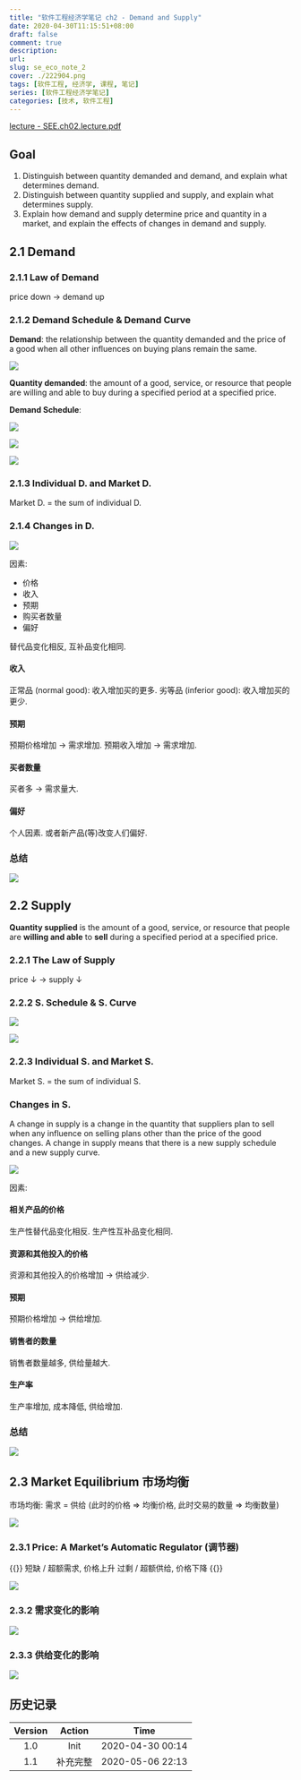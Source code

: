 ```yaml
---
title: "软件工程经济学笔记 ch2 - Demand and Supply"
date: 2020-04-30T11:15:51+08:00
draft: false
comment: true
description: 
url:
slug: se_eco_note_2
cover: ./222904.png
tags: [软件工程, 经济学, 课程, 笔记]
series: [软件工程经济学笔记]
categories: [技术, 软件工程]
---
```


[lecture - SEE.ch02.lecture.pdf](files/2020/04/SEE.ch02.lecture.pdf)

## Goal

1. Distinguish between quantity demanded and demand, and explain what determines demand.
2. Distinguish between quantity supplied and supply, and explain what determines supply.
3. Explain how demand and supply determine price and quantity in a market, and explain the effects of changes in demand and supply.

## 2.1 Demand

### 2.1.1 Law of Demand

price down -> demand up

### 2.1.2 Demand Schedule & Demand Curve

**Demand**: the relationship between the quantity demanded and the price of a good when all other influences on buying plans remain the same.

![](./103455.png)

**Quantity demanded**: the amount of a good, service, or resource that people are willing and able to buy during a specified period at a specified price.

**Demand Schedule**: 

![](./105816.png)

![](./105853.png)

![](./105915.png)

### 2.1.3 Individual D. and Market D.

Market D. = the sum of individual D.

### 2.1.4 Changes in D.

![](./110129.png)

因素:

* 价格
* 收入
* 预期
* 购买者数量
* 偏好

替代品变化相反, 互补品变化相同.

#### 收入
正常品 (normal good): 收入增加买的更多.
劣等品 (inferior good): 收入增加买的更少.

#### 预期

预期价格增加 -> 需求增加.
预期收入增加 -> 需求增加.

#### 买者数量

买者多 -> 需求量大.

#### 偏好

个人因素. 或者新产品(等)改变人们偏好.

### 总结

![](./111019.png)

## 2.2 Supply

**Quantity supplied** is the amount of a good, service, or resource that people are **willing and able** to **sell** during a specified period at a specified price.

### 2.2.1 The Law of Supply

price ↓ -> supply ↓


### 2.2.2 S. Schedule & S. Curve

![](./111417.png)

![](./111725.png)

### 2.2.3 Individual S. and Market S.

Market S. = the sum of individual S.

### Changes in S.

A change in supply is a change in the quantity that suppliers plan to sell when any influence on selling plans other than the price of the good changes. A change in supply means that there is a new supply schedule and a new supply curve.

![](./111913.png)

因素:

####  相关产品的价格

生产性替代品变化相反. 生产性互补品变化相同.

#### 资源和其他投入的价格

资源和其他投入的价格增加 -> 供给减少.

#### 预期

预期价格增加 -> 供给增加.

#### 销售者的数量

销售者数量越多, 供给量越大.

#### 生产率

生产率增加, 成本降低, 供给增加.

### 总结

![](./112355.png)

## 2.3 Market Equilibrium 市场均衡

市场均衡: 需求 = 供给 (此时的价格 => 均衡价格, 此时交易的数量 => 均衡数量)

![](./214728.png)

### 2.3.1 Price: A Market’s Automatic Regulator (调节器)

{{<csv title="市场供求法则">}}
短缺 / 超额需求, 价格上升
过剩 / 超额供给, 价格下降
{{</csv>}}

![](./221119.png)

### 2.3.2 需求变化的影响

![](./221204.png)

### 2.3.3 供给变化的影响

![](./221235.png)

## 历史记录

|Version| Action|Time|
|:-------:|:--------:|:-----------:|
|1.0|Init|2020-04-30 00:14|
|1.1|补充完整|2020-05-06 22:13|